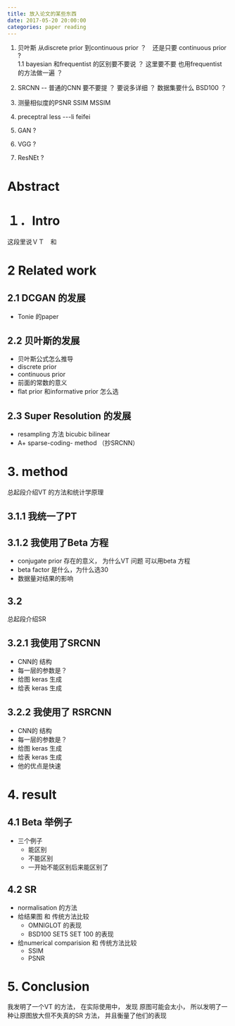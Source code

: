 ```yaml
---
title: 放入论文的某些东西
date: 2017-05-20 20:00:00
categories: paper reading
---
```


1. 贝叶斯  从discrete prior 到continuous prior ？　还是只要 continuous prior ?   
1.1 bayesian 和frequentist 的区别要不要说 ？ 这里要不要 也用frequentist 的方法做一遍 ？


2. SRCNN  -- 普通的CNN 要不要提 ？ 要说多详细 ？  数据集要什么 BSD100 ？

3. 测量相似度的PSNR  SSIM MSSIM

4. preceptral less ---li feifei  

5. GAN ?

6. VGG ?

7. ResNEt ?


# Abstract
# １．Intro
这段里说ＶＴ　和　

# 2 Related work
## 2.1 DCGAN 的发展 
- Tonie 的paper 

## 2.2 贝叶斯的发展
- 贝叶斯公式怎么推导
- discrete prior
- continuous prior
- 前面的常数的意义
- flat prior 和informative prior 怎么选
## 2.3 Super Resolution 的发展
- resampling 方法 bicubic bilinear  
- A+ sparse-coding- method （抄SRCNN）

# 3. method
总起段介绍VT 的方法和统计学原理

## 3.1.1 我统一了PT

## 3.1.2 我使用了Beta 方程
- conjugate prior 存在的意义， 为什么VT 问题 可以用beta 方程  
- beta factor 是什么，为什么选30
- 数据量对结果的影响

## 3.2
总起段介绍SR
## 3.2.1 我使用了SRCNN
- CNN的 结构
- 每一层的参数是？
- 给图 keras 生成
- 给表 keras 生成

## 3.2.2 我使用了 RSRCNN  
- CNN的 结构
- 每一层的参数是？
- 给图 keras 生成
- 给表 keras 生成
- 他的优点是快速

# 4. result
## 4.1 Beta 举例子
- 三个例子
  - 能区别
  - 不能区别
  - 一开始不能区别后来能区别了

## 4.2 SR
- normalisation 的方法
- 给结果图 和 传统方法比较
  - OMNIGLOT 的表现
  - BSD100 SET5 SET 100 的表现
- 给numerical comparision 和 传统方法比较
  - SSIM
  - PSNR


# 5. Conclusion
我发明了一个VT 的方法， 在实际使用中， 发现 原图可能会太小， 所以发明了一种让原图放大但不失真的SR 方法， 并且衡量了他们的表现
